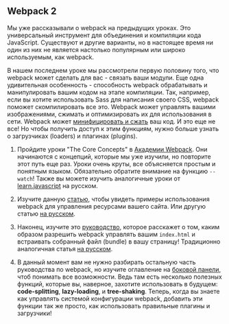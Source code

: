 ## Webpack 2

Мы уже рассказывали о webpack на предыдущих уроках. Это универсальный инструмент для объединения и компиляции кода JavaScript. Существуют и другие варианты, но в настоящее время ни один из них не является настолько популярным или широко используемым, как webpack.

В нашем последнем уроке мы рассмотрели первую половину того, что webpack может сделать для вас - связать ваши модули. Еще одна удивительная особенность - способность webpack обрабатывать и манипулировать вашим кодом на этапе компиляции. Так, например, если вы хотите использовать Sass для написания своего CSS, webpack поможет скомпилировать все это. Webpack может управлять вашими изображениями, сжимать и оптимизировать их для использования в сети. Webpack может [минифицировать и сжать](https://learn.javascript.ru/minification) ваш код. И это еще не все! Но чтобы получить доступ к этим функциям, нужно больше узнать о загрузчиках (loaders) и плагинах (plugins).

1. Пройдите уроки "The Core Concepts" в [Академии Webpack](https://webpack.academy/p/the-core-concepts). Они начинаются с концепций, которые мы уже изучили, но повторите этот путь еще раз. Уроки очень круты, все объясняется простым и понятным языком. Обязательно обратите внимание на функцию `--watch`! Также вы можете изучить аналогичные уроки от [learn.javascript](https://learn.javascript.ru/screencast/webpack) на русском.

2. Изучите данную [статью](https://webpack.js.org/guides/asset-management/), чтобы увидеть примеры использования webpack для управления ресурсами вашего сайта. Или другую статью [на русском](https://medium.com/nuances-of-programming/%D0%B2%D0%B2%D0%B5%D0%B4%D0%B5%D0%BD%D0%B8%D0%B5-%D0%B2-webpack-%D0%B4%D0%BB%D1%8F-%D0%BD%D0%BE%D0%B2%D0%B8%D1%87%D0%BA%D0%BE%D0%B2-6cafbf562386).

3. Наконец, изучите это [руководство](https://webpack.js.org/guides/output-management/), которое расскажет о том, каким образом разрешить webpack управлять вашим `index.html` и встраивать собранный файл (bundle) в вашу страницу! Традиционно аналогичная статья [на русском](https://www.internet-technologies.ru/articles/rukovodstvo-po-webpack-dlya-novichkov.html).

4. В данный момент вам не нужно разбирать остальную часть руководства по webpack, но изучите оглавление на [боковой панели](https://webpack.js.org/guides/), чтоб понимать все возможности. Ведь там есть несколько полезных функций, которые вы, наверное, захотите использовать в будущем: **code-splitting**, **lazy-loading**, и **tree-shaking**. Теперь, когда вы знаете как управлять системой конфигурации webpack, добавить эти функции так же просто, как использовать правильные плагины и загрузчики!
